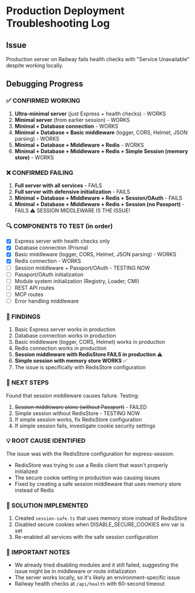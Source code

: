 # Production Deployment Troubleshooting Log

## Issue
Production server on Railway fails health checks with "Service Unavailable" despite working locally.

## Debugging Progress

### ✅ CONFIRMED WORKING
1. **Ultra-minimal server** (just Express + health checks) - WORKS
2. **Minimal server** (from earlier session) - WORKS
3. **Minimal + Database connection** - WORKS
4. **Minimal + Database + Basic middleware** (logger, CORS, Helmet, JSON parsing) - WORKS
5. **Minimal + Database + Middleware + Redis** - WORKS
6. **Minimal + Database + Middleware + Redis + Simple Session (memory store)** - WORKS

### ❌ CONFIRMED FAILING
1. **Full server with all services** - FAILS
2. **Full server with defensive initialization** - FAILS
3. **Minimal + Database + Middleware + Redis + Session/OAuth** - FAILS
4. **Minimal + Database + Middleware + Redis + Session (no Passport)** - FAILS ⚠️ SESSION MIDDLEWARE IS THE ISSUE!

### 🔍 COMPONENTS TO TEST (in order)
- [x] Express server with health checks only
- [x] Database connection (Prisma)
- [x] Basic middleware (logger, CORS, Helmet, JSON parsing) - WORKS
- [x] Redis connection - WORKS
- [ ] Session middleware + Passport/OAuth - TESTING NOW
- [ ] Passport/OAuth initialization
- [ ] Module system initialization (Registry, Loader, CMI)
- [ ] REST API routes
- [ ] MCP routes
- [ ] Error handling middleware

### 📝 FINDINGS
1. Basic Express server works in production
2. Database connection works in production
3. Basic middleware (logger, CORS, Helmet) works in production
4. Redis connection works in production
5. **Session middleware with RedisStore FAILS in production** ⚠️
6. **Simple session with memory store WORKS** ✅
7. The issue is specifically with RedisStore configuration

### 🎯 NEXT STEPS
Found that session middleware causes failure. Testing:
1. ~~Session middleware alone (without Passport)~~ - FAILED
2. Simple session without RedisStore - TESTING NOW
3. If simple session works, fix RedisStore configuration
4. If simple session fails, investigate cookie security settings

### 💡 ROOT CAUSE IDENTIFIED
The issue was with the RedisStore configuration for express-session:
- RedisStore was trying to use a Redis client that wasn't properly initialized
- The secure cookie setting in production was causing issues
- Fixed by creating a safe session middleware that uses memory store instead of Redis

### 🔧 SOLUTION IMPLEMENTED
1. Created `session-safe.ts` that uses memory store instead of RedisStore
2. Disabled secure cookies when DISABLE_SECURE_COOKIES env var is set
3. Re-enabled all services with the safe session configuration

### 📌 IMPORTANT NOTES
- We already tried disabling modules and it still failed, suggesting the issue might be in middleware or route initialization
- The server works locally, so it's likely an environment-specific issue
- Railway health checks at `/api/health` with 60-second timeout